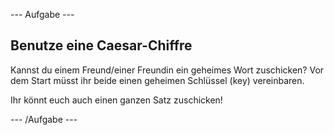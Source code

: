 \--- Aufgabe \---

## Benutze eine Caesar-Chiffre

Kannst du einem Freund/einer Freundin ein geheimes Wort zuschicken? Vor dem Start müsst ihr beide einen geheimen Schlüssel (key) vereinbaren.

Ihr könnt euch auch einen ganzen Satz zuschicken!

\--- /Aufgabe \---
